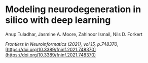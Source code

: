 # Modeling neurodegeneration in silico with deep learning

Anup Tuladhar, Jasmine A. Moore, Zahinoor Ismail, Nils D. Forkert

_Frontiers in Neuroinformatics (2021), vol.15, p.748370_, [https://doi.org/10.3389/fninf.2021.748370](https://doi.org/10.3389/fninf.2021.748370)
